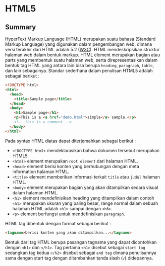 # HTML5

## Summary
HyperText Markup Language (HTML) merupakan suatu bahasa (Standard Markup Language) yang digunakan dalam pengembangan web, dimana versi terakhir dari HTML adalah 5.2 ([W3C](https://www.w3.org/)). HTML mendeskripsikan struktur halaman web dalam bentuk markup. HTML element merupakan bagian atau parts yang membentuk suatu halaman web, serta direpresentasikan dalam bentuk tag HTML yang antara lain bisa berupa `heading`, `paragraph`, `table`, dan lain sebagainya. Standar sederhana dalam penulisan HTML5 adalah sebagai berikut :

```html
<!DOCTYPE html>
<html>
  <head>
    <title>Sample page</title>
  </head>
  <body>
    <h1>Sample page</h1>
    <p>This is a <a href="demo.html">simple</a> sample.</p>
    <!-- this is a comment -->
  </body>
</html>
```

Pada syntax HTML diatas dapat diterjemahkan sebagai berikut :
- `<!DOCTYPE html>` mendeklarasikan bahwa dokumen tersebut merupakan HTML5.
- `<html>` element merupakan `root element` dari halaman HTML.
- `<head>` element berisi konten yang berhubungan dengan meta information halaman HTML.
- `<title>` element memberikan informasi terkait `title` atau `judul` halaman HTML.
- `<body>` element merupakan bagian yang akan ditampilkan secara visual dalam halaman HTML.
- `<h1>` element mendefinisikan heading yang ditampilkan dalam contoh `<h1>` merupakan ukuran yang paling besar, range normal dalam sebuah halaman HTML adalah `<h1>` sampai dengan `<h6>`.
- `<p>` element berfungsi untuk mendefinisikan `paragraph`.

HTML tag dibentuk dengan format sebagai berikut :
```html
<tagname>berisi konten yang akan ditampilkan...</tagname>
```
Bentuk dari tag HTML berupa pasangan tagname yang dapat dicontohkan dengan `<h1>` dan `</h1>`. Tag pertama `<h1>` disebut sebagai `start tag` sedangkan tag kedua `</h2>` disebut sebagai `end tag` dimana penulisannya sama dengan start tag dengan ditambahkan tanda slash (`/`) didepannya.
